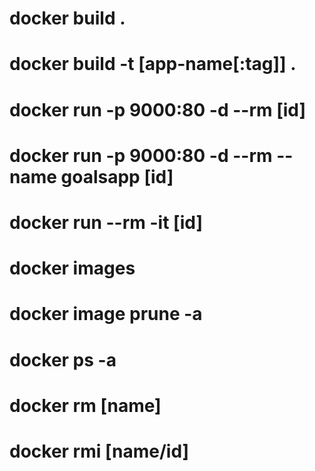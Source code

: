 # docker build .
# docker build -t [app-name[:tag]] .
# docker run -p 9000:80 -d --rm [id]
# docker run -p 9000:80 -d --rm --name goalsapp [id]
# docker run --rm -it [id]
# docker images
# docker image prune -a
# docker ps -a
# docker rm [name]
# docker rmi [name/id]